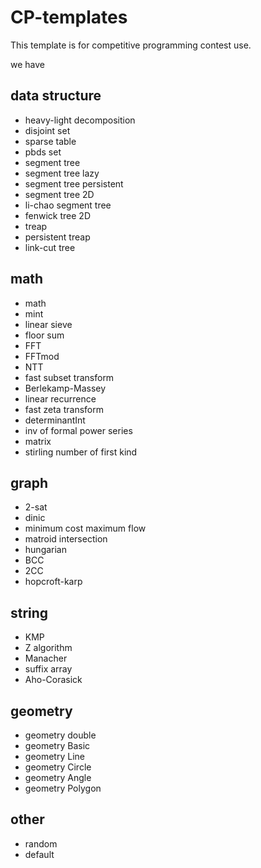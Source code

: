 # CP-templates

This template is for competitive programming contest use.

we have

## data structure

- heavy-light decomposition
- disjoint set
- sparse table
- pbds set
- segment tree
- segment tree lazy
- segment tree persistent
- segment tree 2D
- li-chao segment tree
- fenwick tree 2D
- treap
- persistent treap
- link-cut tree

## math

- math
- mint
- linear sieve
- floor sum
- FFT
- FFTmod
- NTT
- fast subset transform
- Berlekamp-Massey
- linear recurrence
- fast zeta transform
- determinantInt
- inv of formal power series
- matrix
- stirling number of first kind

## graph

- 2-sat
- dinic
- minimum cost maximum flow
- matroid intersection
- hungarian
- BCC
- 2CC
- hopcroft-karp

## string

- KMP
- Z algorithm
- Manacher
- suffix array
- Aho-Corasick

## geometry

- geometry double
- geometry Basic
- geometry Line
- geometry Circle
- geometry Angle
- geometry Polygon

## other

- random
- default
